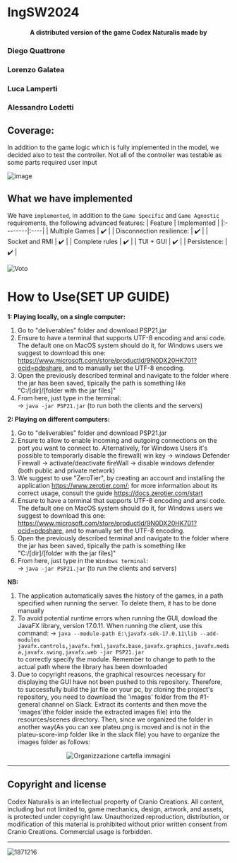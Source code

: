 # IngSW2024

<h4 align="center">A distributed version of the game Codex Naturalis made by


  ### Diego Quattrone
  
  ### Lorenzo Galatea
  
  ### Luca Lamperti
  
  ### Alessandro Lodetti

  ## Coverage:
In addition to the game logic which is fully implemented in the model,
we decided also to test the controller.
Not all of the controller was testable as some parts required user input


  ![image](https://github.com/Diego41ITA/ing-sw-2024-quattrone-galatea-lamperti-lodetti/assets/161478338/3949c2c8-5fef-459f-be45-e1aa767ba7b2)

</div>


## What we have implemented

We have `implemented`, in addition to the `Game Specific` and `Game Agnostic` requirements, the following advanced features:
   | Feature | Implemented  |
|:--------|:----|
| Multiple Games   | :heavy_check_mark:    |
| Disconnection resilience: | :heavy_check_mark:    |
| Socket and RMI  | :heavy_check_mark:    |
| Complete rules  | :heavy_check_mark:    |
| TUI + GUI  | :heavy_check_mark:    |
| Persistence:  | ✔️  |

![Voto](https://github.com/Diego41ITA/ing-sw-2024-quattrone-galatea-lamperti-lodetti/assets/161478338/a7894c9b-1df6-4e71-8e9d-ecceb22609cd)

# How to Use(SET UP GUIDE)

**1: Playing locally, on a single computer:**
1. Go to "deliverables" folder and download PSP21.jar
2. Ensure to have a terminal that supports UTF-8 encoding and ansi code. The default one on MacOS system should do it, for Windows users we suggest to download this one: https://www.microsoft.com/store/productId/9N0DX20HK701?ocid=pdpshare, and to manually set the UTF-8 encoding. 
3. Open the previously described terminal and navigate to the folder where the jar has been saved, tipically the path is something like "C:/[dir]/[folder with the jar files]"  
4. From here, just type in the terminal:  
   -> `java -jar PSP21.jar` (to run both the clients and the servers)<br>

**2: Playing on different computers:**
1. Go to "deliverables" folder and download PSP21.jar
2. Ensure to allow to enable incoming and outgoing connections on the port you want to connect to. Alternatively, for Windows Users it's possible to temporarly disable the firewall( win key -> windows Defender Firewall -> activate/deactivate fireWall -> disable windows defender (both public and private network)
3. We suggest to use "ZeroTier", by creating an account and installing the application https://www.zerotier.com/; for more information about its correct usage, consult the guide https://docs.zerotier.com/start
4. Ensure to have a terminal that supports UTF-8 encoding and ansi code. The default one on MacOS system should do it, for Windows users we suggest to download this one: https://www.microsoft.com/store/productId/9N0DX20HK701?ocid=pdpshare, and to manually set the UTF-8 encoding. 
5. Open the previously described terminal and navigate to the folder where the jar has been saved, tipically the path is something like "C:/[dir]/[folder with the jar files]"  
6. From here, just type in the `Windows terminal`:  
   -> `java -jar PSP21.jar` (to run the clients and servers)<br>

**NB:**
1. The application automatically saves the history of the games, in a path specified when running the server. To delete them, it has to be done manually
2. To avoid potential runtime errors when running the GUI, dowload the JavaFX library, version 17.0.11. When running the client, use this command:
  -> `java --module-path E:\javafx-sdk-17.0.11\lib --add-modules javafx.controls,javafx.fxml,javafx.base,javafx.graphics,javafx.media,javafx.swing,javafx.web -jar PSP21.jar`<br>
  to correctly specify the module. Remember to change to path to the actual path where the library has been downloaded
4. Due to copyright reasons, the graphical resources necessary for displaying the GUI have not been pushed to this repository. Therefore, to successfully build the jar file on your pc, by cloning the project's repository, you need to download the 'images' folder from the #1-general channel on Slack. Extract its contents and then move the 'images'(the folder inside the extracted images file) into the resources/scenes directory. Then, since we organized the folder in another way(As you can see plateu.png is moved and is not in the plateu-score-imp folder like in the slack file) you have to
organize the images folder as follows: 


<p align="center">
  <img src="https://github.com/Diego41ITA/ing-sw-2024-quattrone-galatea-lamperti-lodetti/assets/161478338/dfba8bdc-fd29-47e0-97f1-b656a9605f59" alt="Organizzazione cartella immagini" style="max-width:100%;">
</p>

---

## Copyright and license
Codex Naturalis is an intellectual property of Cranio Creations. All content, including but not limited to, game mechanics, design, artwork, and assets, is protected under copyright law. Unauthorized reproduction, distribution, or modification of this material is prohibited without prior written consent from Cranio Creations. Commercial usage is forbidden.

---

   ![1871216](https://github.com/Diego41ITA/ing-sw-2024-quattrone-galatea-lamperti-lodetti/assets/161478338/00292629-7280-4084-bc3a-eff32d2175e7)
